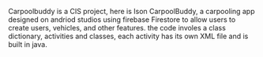 Carpoolbuddy is a CIS project, here is Ison CarpoolBuddy, a carpooling app designed on andriod studios using firebase Firestore to allow users to create users, vehicles, and other features. 
the code involes a class dictionary, activities and classes, each activity has its own XML file and is built in java.
